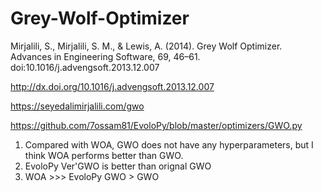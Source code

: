 # Grey-Wolf-Optimizer
Mirjalili, S., Mirjalili, S. M., &amp; Lewis, A. (2014). Grey Wolf Optimizer. Advances in Engineering Software, 69, 46–61. doi:10.1016/j.advengsoft.2013.12.007 

http://dx.doi.org/10.1016/j.advengsoft.2013.12.007

https://seyedalimirjalili.com/gwo

https://github.com/7ossam81/EvoloPy/blob/master/optimizers/GWO.py

1. Compared with WOA, GWO does not have any hyperparameters, but I think WOA performs better than GWO.
2. EvoloPy Ver'GWO is better than orignal GWO
3. WOA >>> EvoloPy GWO > GWO

